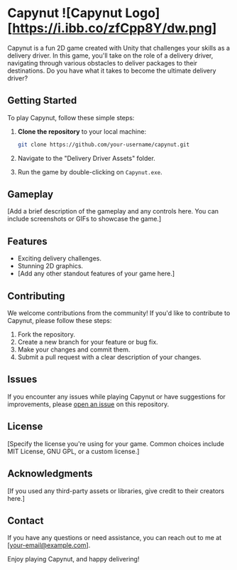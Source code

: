 # Capynut   ![Capynut Logo][https://i.ibb.co/zfCpp8Y/dw.png]

Capynut is a fun 2D game created with Unity that challenges your skills as a delivery driver. In this game, you'll take on the role of a delivery driver, navigating through various obstacles to deliver packages to their destinations. Do you have what it takes to become the ultimate delivery driver?

## Getting Started

To play Capynut, follow these simple steps:

1. **Clone the repository** to your local machine:
   ```sh
   git clone https://github.com/your-username/capynut.git
   ```

2. Navigate to the "Delivery Driver Assets" folder.

3. Run the game by double-clicking on `Capynut.exe`.

## Gameplay

[Add a brief description of the gameplay and any controls here. You can include screenshots or GIFs to showcase the game.]

## Features

- Exciting delivery challenges.
- Stunning 2D graphics.
- [Add any other standout features of your game here.]

## Contributing

We welcome contributions from the community! If you'd like to contribute to Capynut, please follow these steps:

1. Fork the repository.
2. Create a new branch for your feature or bug fix.
3. Make your changes and commit them.
4. Submit a pull request with a clear description of your changes.

## Issues

If you encounter any issues while playing Capynut or have suggestions for improvements, please [open an issue](https://github.com/your-username/capynut/issues) on this repository.

## License

[Specify the license you're using for your game. Common choices include MIT License, GNU GPL, or a custom license.]

## Acknowledgments

[If you used any third-party assets or libraries, give credit to their creators here.]

## Contact

If you have any questions or need assistance, you can reach out to me at [your-email@example.com].

Enjoy playing Capynut, and happy delivering!
